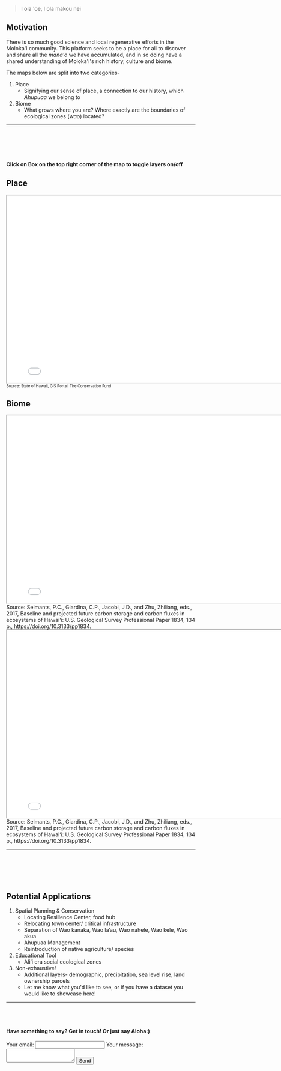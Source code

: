 > I ola 'oe, I ola makou nei

## Motivation

There is so much good science and local regenerative efforts in the Moloka'i community. This platform seeks to be a place for all to discover and share all the *mana'o* we have accumulated, and in so doing have a shared understanding of Moloka'i's rich history, culture and biome.

The maps below are split into two categories-
1. Place
    - Signifying our sense of place, a connection to our history, which *Ahupuaa* we belong to
3. Biome
    - What grows where you are? Where exactly are the boundaries of ecological zones (*wao*) located?

***
<br>
<br>
<br>
<br>

**Click on Box on the top right corner of the map to toggle layers on/off** 

## Place
<iframe src="demo_molokai.html" height="500" width="800"></iframe>
<font size="1"> Source: State of Hawaii, GIS Portal. The Conservation Fund </font>


## Biome
<iframe src="demo_mol_native.html" height="500" width="800"></iframe>
Source: Selmants, P.C., Giardina, C.P., Jacobi, J.D., and Zhu, Zhiliang, eds., 2017, Baseline and projected future carbon storage and carbon fluxes in ecosystems of Hawai‘i: U.S. Geological Survey Professional Paper 1834, 134 p.,
https://doi.org/10.3133/pp1834.

<iframe src="demo_mol_nat_detl.html" height="500" width="800"></iframe>
Source: Selmants, P.C., Giardina, C.P., Jacobi, J.D., and Zhu, Zhiliang, eds., 2017, Baseline and projected future carbon storage and carbon fluxes in ecosystems of Hawai‘i: U.S. Geological Survey Professional Paper 1834, 134 p.,
https://doi.org/10.3133/pp1834.

***
<br>
<br>
<br>
<br>

## Potential Applications
1. Spatial Planning & Conservation 
    - Locating Resilience Center, food hub 
    - Relocating town center/ critical infrastructure
    - Separation of Wao kanaka, Wao la’au, Wao nahele, Wao kele, Wao akua
    - Ahupuaa Management
    - Reintroduction of native agriculture/ species
2. Educational Tool 
    - Ali’i era social ecological zones
3. Non-exhaustive! 
    - Additional layers- demographic, precipitation, sea level rise, land ownership parcels
    - Let me know what you'd like to see, or if you have a dataset you would like to showcase here!

***
<br>
<br>

#### Have something to say? Get in touch! Or just say Aloha:)

<form
  action="https://formspree.io/f/mqkngonp"
  method="POST"
>
  <label>
    Your email:
    <input type="email" name="email">
  </label>
  <label>
    Your message:
    <textarea name="message"></textarea>
  </label>
  <!-- your other form fields go here -->
  <button type="submit">Send</button>
</form>
